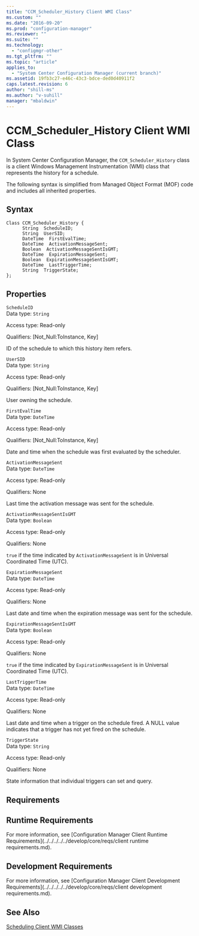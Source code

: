 ```yaml
---
title: "CCM_Scheduler_History Client WMI Class"
ms.custom: ""
ms.date: "2016-09-20"
ms.prod: "configuration-manager"
ms.reviewer: ""
ms.suite: ""
ms.technology: 
  - "configmgr-other"
ms.tgt_pltfrm: ""
ms.topic: "article"
applies_to: 
  - "System Center Configuration Manager (current branch)"
ms.assetid: 19fb3c27-e46c-43c3-bdce-ded0d40911f2
caps.latest.revision: 6
author: "shill-ms"
ms.author: "v-suhill"
manager: "mbaldwin"
---
```

# CCM_Scheduler_History Client WMI Class
In System Center Configuration Manager, the `CCM_Scheduler_History` class is a client Windows Management Instrumentation (WMI) class that represents the history for a schedule.  
  
 The following syntax is simplified from Managed Object Format (MOF) code and includes all inherited properties.  
  
## Syntax  
  
```  
Class CCM_Scheduler_History {  
      String  ScheduleID;  
      String  UserSID;  
      DateTime  FirstEvalTime;  
      DateTime  ActivationMessageSent;  
      Boolean  ActivationMessageSentIsGMT;  
      DateTime  ExpirationMessageSent;  
      Boolean  ExpirationMessageSentIsGMT;     
      DateTime  LastTriggerTime;  
      String  TriggerState;  
};  
```  
  
## Properties  
 `ScheduleID`  
 Data type: `String`  
  
 Access type: Read-only  
  
 Qualifiers: [Not_Null:ToInstance, Key]  
  
 ID of the schedule to which this history item refers.  
  
 `UserSID`  
 Data type: `String`  
  
 Access type: Read-only  
  
 Qualifiers: [Not_Null:ToInstance, Key]  
  
 User owning the schedule.  
  
 `FirstEvalTime`  
 Data type: `DateTime`  
  
 Access type: Read-only  
  
 Qualifiers: [Not_Null:ToInstance, Key]  
  
 Date and time when the schedule was first evaluated by the scheduler.  
  
 `ActivationMessageSent`  
 Data type: `DateTime`  
  
 Access type: Read-only  
  
 Qualifiers: None  
  
 Last time the activation message was sent for the schedule.  
  
 `ActivationMessageSentIsGMT`  
 Data type: `Boolean`  
  
 Access type: Read-only  
  
 Qualifiers: None  
  
 `true` if the time indicated by `ActivationMessageSent` is in Universal Coordinated Time (UTC).  
  
 `ExpirationMessageSent`  
 Data type: `DateTime`  
  
 Access type: Read-only  
  
 Qualifiers: None  
  
 Last date and time when the expiration message was sent for the schedule.  
  
 `ExpirationMessageSentIsGMT`  
 Data type: `Boolean`  
  
 Access type: Read-only  
  
 Qualifiers: None  
  
 `true` if the time indicated by `ExpirationMessageSent` is in Universal Coordinated Time (UTC).  
  
 `LastTriggerTime`  
 Data type: `DateTime`  
  
 Access type: Read-only  
  
 Qualifiers: None  
  
 Last date and time when a trigger on the schedule fired. A NULL value indicates that a trigger has not yet fired on the schedule.  
  
 `TriggerState`  
 Data type: `String`  
  
 Access type: Read-only  
  
 Qualifiers: None  
  
 State information that individual triggers can set and query.  
  
## Requirements  
  
## Runtime Requirements  
 For more information, see [Configuration Manager Client Runtime Requirements](../../../../../develop/core/reqs/client runtime requirements.md).  
  
## Development Requirements  
 For more information, see [Configuration Manager Client Development Requirements](../../../../../develop/core/reqs/client development requirements.md).  
  
## See Also  
 [Scheduling Client WMI Classes](../../../../../develop/reference/core/clients/client-classes/scheduling-client-wmi-classes.md)